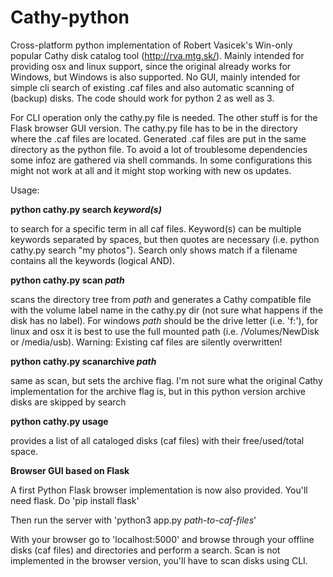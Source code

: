 # Cathy-python
Cross-platform python implementation of Robert Vasicek's Win-only popular Cathy disk catalog tool (http://rva.mtg.sk/). Mainly intended for providing osx and linux support, since the original already works for Windows, but Windows is also supported. No GUI, mainly intended for simple cli search of existing .caf files and also automatic scanning of (backup) disks. The code should work for python 2 as well as 3.

For CLI operation only the cathy.py file is needed. The other stuff is for the Flask browser GUI version.
The cathy.py file has to be in the directory where the .caf files are located. Generated .caf files are put in the same directory as the python file. To avoid a lot of troublesome dependencies some infoz are gathered via shell commands. In some configurations this might not work at all and it might stop working with new os updates.

Usage:

<b>python cathy.py search <i>keyword(s)</i></b>
  
  to search for a specific term in all caf files. Keyword(s) can be multiple keywords separated by spaces, but then quotes are necessary
  (i.e. python cathy.py search "my photos"). Search only shows match if a filename contains all the keywords (logical AND).
  
<b>python cathy.py scan <i>path</i></b>
  
  scans the directory tree from <i>path</i> and generates a Cathy compatible file with the volume label name in the cathy.py dir (not sure what happens if the disk has no label). For windows <i>path</i> should be the drive letter (i.e. 'f:'), for linux and osx it is best to use the full mounted path (i.e. /Volumes/NewDisk or /media/usb). Warning: Existing caf files are silently overwritten!
  
<b>python cathy.py scanarchive <i>path</i></b>
  
  same as scan, but sets the archive flag. I'm not sure what the original Cathy implementation for the archive flag is,
  but in this python version archive disks are skipped by search

<b>python cathy.py usage</b>

  provides a list of all cataloged disks (caf files) with their free/used/total space.

<b>Browser GUI based on Flask</b>

A first Python Flask browser implementation is now also provided. You'll need flask. Do 'pip install flask'

Then run the server with 'python3 app.py <i>path-to-caf-files</i>'

With your browser go to 'localhost:5000' and browse through your offline disks (caf files) and directories and perform a search.
Scan is not implemented in the browser version, you'll have to scan disks using CLI.
